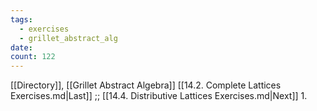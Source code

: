 ```yaml
---
tags:
  - exercises
  - grillet_abstract_alg
date:
count: 122
---
```

[[Directory]], [[Grillet Abstract Algebra]]
[[14.2. Complete Lattices Exercises.md|Last]] ;; [[14.4. Distributive Lattices Exercises.md|Next]]
1. 